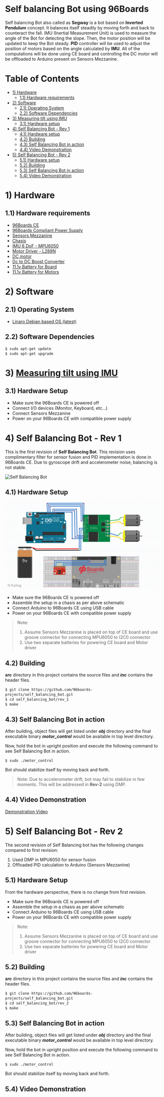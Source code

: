 # Self balancing Bot using 96Boards

Self balancing Bot also called as **Segway** is a bot based on **Inverted Pendulum** concept. It balances itself steadily by 
moving forth and back to counteract the fall. IMU (Inertial Measurement Unit) is used to measure the angle of the Bot for 
detecting the slope. Then, the motor position will be updated to keep the Bot steady. **PID** controller will be used to adjust 
the position of motors based on the angle calculated by **IMU**. All of the computations will be done using CE board and 
controlling the DC motor will be offloaded to Arduino present on Sensors Mezzanine. 

# Table of Contents
- [1) Hardware](#1-hardware)
   - [1.1) Hardware requirements](#11-hardware-requirements)
- [2) Software](#2-software) 
   - [2.1) Operating System](#21-operating-system)
   - [2.2) Software Dependencies](#22-software-dependencies)
- [3) Measuring tilt using IMU](#3-measuring-tilt-using-imu)
   - [3.1) Hardware setup](#31-hardware-setup)
- [4) Self Balancing Bot - Rev 1](#4-self-balancing-bot---rev-1)
   - [4.1) Hardware setup](#41-hardware-setup)
   - [4.2) Building](#42-building)
   - [4.3) Self Balancing Bot in action](#43-self-balancing-bot-in-action)
   - [4.4) Video Demonstration](#44-video-demonstration)
- [5) Self Balancing Bot - Rev 2](#5-self-balancing-bot---rev-2)
   - [5.1) Hardware setup](#51-hardware-setup)
   - [5.2) Building](#52-building)
   - [5.3) Self Balancing Bot in action](#53-self-balancing-bot-in-action)
   - [5.4) Video Demonstration](#54-video-demonstration)

# 1) Hardware

## 1.1) Hardware requirements

- [96Boards CE](https://www.96boards.org/products/ce/)
- [96Boards Compliant Power Supply](http://www.96boards.org/product/power/)
- [Sensors Mezzanine](http://www.96boards.org/product/sensors-mezzanine/)
- [Chasis](https://nevonexpress.com/Self-Balancing-Robot-Chassis-Body-Diy.php)
- [IMU 6 DoF - MPU6050](http://www.amazon.in/GY-521-Mpu6050-Accelerometer-Arduino-REES52/dp/B008BOPN40/ref=sr_1_1?ie=UTF8&qid=1501573522&sr=8-1&keywords=mpu6050)
- [Motor Driver - L289N](http://www.amazon.in/Robodo-Electronics-Motor-Driver-Module/dp/B00N4KWYDE/ref=pd_sbs_328_1?_encoding=UTF8&psc=1&refRID=YESQPMRAEF73WTRQPRP1)
- [DC motor](https://robokits.co.in/motors/300rpm-12v-dc-motor-with-gearbox)
- [Dc to DC Boost Converter](http://www.amazon.in/KitsGuru-Step-up-Adjustable-Booster-Current/dp/B00HV59922)
- [11.1v Battery for Board](http://robokits.co.in/batteries-chargers/lithium-ion-battery/li-ion-11.1v-2200mah-2c-with-inbuilt-charger-protection)
- [11.1v Battery for Motors](http://robokits.co.in/batteries-chargers/lithium-ion-battery/lithium-ion-rechargeable-battery-pack-11.1v-2200mah-2c)

# 2) Software

## 2.1) Operating System

- [Linaro Debian based OS (latest)](https://github.com/96boards/documentation/blob/master/ConsumerEdition/DragonBoard-410c/Downloads/Debian.md)

## 2.2) Software Dependencies

```
$ sudo apt-get update
$ sudo apt-get upgrade
```

# 3) [Measuring tilt using IMU](https://github.com/96boards-projects/imu)

## 3.1) Hardware Setup

- Make sure the 96Boards CE is powered off
- Connect I/O devices (Monitor, Keyboard, etc...)
- Connect Sensors Mezzanine
- Power on your 96Boards CE with compatible power supply

# 4) Self Balancing Bot - Rev 1

This is the first revision of **Self Balancing Bot**. This revision uses complimentary filter for sensor fusion and PID implementation is
done in 96Boards CE. Due to gyroscope drift and accelerometer noise, balancing is not stable.

![Self Balancing Bot](./bot.png)

## 4.1) Hardware Setup

![Schematic Diagram](./bot1.png)

- Make sure the 96Boards CE is powered off
- Assemble the setup in a chasis as per above schematic
- Connect Arduino to 96Boards CE using USB cable
- Power on your 96Boards CE with compatible power supply

>Note:
> 1. Assume Sensors Mezzanine is placed on top of CE board and use groove connector for connecting MPU6050 to I2C0 connector
> 2. Use two separate batteries for powering CE board and Motor driver

## 4.2) Building

***src*** directory in this project contains the source files and ***inc*** contains the header files. 
```
$ git clone https://github.com/96boards-projects/self_balancing_bot.git
$ cd self_balancing_bot/rev_1
$ make
```
## 4.3) Self Balancing Bot in action

After building, object files will get listed under ***obj*** directory and the final executable binary ***motor_control*** would be available in top level directory.

Now, hold the bot in upright position and execute the following command to see Self Balancing Bot in action.

```
$ sudo ./motor_control
```
Bot should stabilize itself by moving back and forth.

>Note: Due to accelerometer drift, bot may fail to stabilize in few moments. This will be addressed in **Rev-2** using DMP.

## 4.4) Video Demonstration

[Demonstration Video](https://www.youtube.com/watch?v=eRnURzfUmaw)

# 5) Self Balancing Bot - Rev 2

The second revision of Self Balancing bot has the following changes compared to first revision:

1. Used DMP in MPU6050 for sensor fusion
2. Offloaded PID calculation to Arduino (Sensors Mezzanine)

## 5.1) Hardware Setup

From the hardware perspective, there is no change from first revision.

- Make sure the 96Boards CE is powered off
- Assemble the setup in a chasis as per above schematic
- Connect Arduino to 96Boards CE using USB cable
- Power on your 96Boards CE with compatible power supply

>Note:
> 1. Assume Sensors Mezzanine is placed on top of CE board and use groove connector for connecting MPU6050 to I2C0 connector
> 2. Use two separate batteries for powering CE board and Motor driver

## 5.2) Building

***src*** directory in this project contains the source files and ***inc*** contains the header files.
```
$ git clone https://github.com/96boards-projects/self_balancing_bot.git
$ cd self_balancing_bot/rev_2
$ make
```
## 5.3) Self Balancing Bot in action

After building, object files will get listed under ***obj*** directory and the final executable binary ***motor_control*** would be available in top level directory.

Now, hold the bot in upright position and execute the following command to see Self Balancing Bot in action.

```
$ sudo ./motor_control
```
Bot should stabilize itself by moving back and forth.

## 5.4) Video Demonstration
